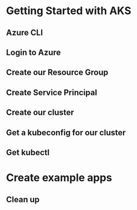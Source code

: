 # Getting Started with AKS

## Azure CLI

## Login to Azure

## Create our Resource Group

## Create Service Principal

## Create our cluster

## Get a kubeconfig for our cluster

## Get kubectl

# Create example apps

## Clean up
